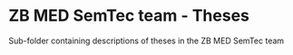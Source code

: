 # ZB MED SemTec team - Theses
Sub-folder containing descriptions of theses in the ZB MED SemTec team

